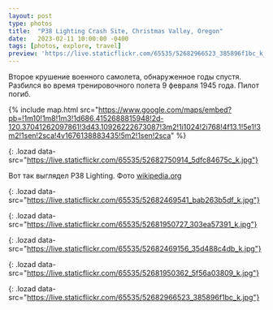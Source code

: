 ```yaml
---
layout: post
type: photos
title:  "P38 Lighting Crash Site, Christmas Valley, Oregon"
date:   2023-02-11 10:00:00 -0400
tags: [photos, explore, travel]
preview: 'https://live.staticflickr.com/65535/52682966523_385896f1bc_k_d.jpg'
---
```


Второе крушение военного самолета, обнаруженное годы спустя. Разбился во время тренировочного полета 9 февраля 1945 года. Пилот погиб.

{% include map.html src="https://www.google.com/maps/embed?pb=!1m10!1m8!1m3!1d686.4152688815948!2d-120.37041262097861!3d43.10926222673087!3m2!1i1024!2i768!4f13.1!5e1!3m2!1sen!2sca!4v1676138883435!5m2!1sen!2sca" %}

![](){: .lozad data-src="https://live.staticflickr.com/65535/52682750914_5dfc84675c_k.jpg"}

Вот так выглядел P38 Lighting. Фото [wikipedia.org](https://en.wikipedia.org/wiki/Lockheed_P-38_Lightning)

![](){: .lozad data-src="https://live.staticflickr.com/65535/52682469541_bab263b5df_k.jpg"}

![](){: .lozad data-src="https://live.staticflickr.com/65535/52681950727_303ea57391_k.jpg"}

![](){: .lozad data-src="https://live.staticflickr.com/65535/52682469156_35d488c4db_k.jpg"}

![](){: .lozad data-src="https://live.staticflickr.com/65535/52681950362_5f56a03809_k.jpg"}

![](){: .lozad data-src="https://live.staticflickr.com/65535/52682966523_385896f1bc_k.jpg"}

